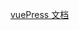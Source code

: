 <!--
 * @Author: busyzz
 * @Date: 2021-08-16 21:54:50
 * @Description:
-->

[vuePress 文档](https://vuepress.vuejs.org/)
